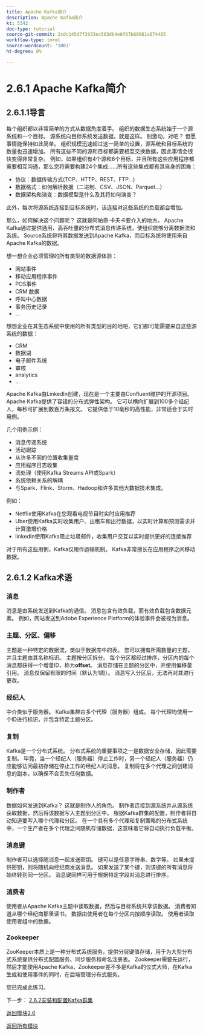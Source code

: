 ```yaml
---
title: Apache Kafka简介
description: Apache Kafka简介
kt: 5342
doc-type: tutorial
source-git-commit: 2cdc145d7f3933ec593db4e6f67b60961a674405
workflow-type: tm+mt
source-wordcount: '1003'
ht-degree: 0%

---
```


# 2.6.1 Apache Kafka简介

## 2.6.1.1导言

每个组织都以非常简单的方式从数据角度着手。 组织的数据生态系统始于一个源系统和一个目标。 源系统向目标系统发送数据，就是这样。 别激动，对吧？
但愿事情能保持如此简单。 组织规模迅速超过这一简单的设置，源系统和目标系统的数量也迅速增加。 所有这些不同的源和目标都需要相互交换数据，因此事情会很快变得非常复杂。
例如，如果组织有4个源和6个目标，并且所有这些应用程序都需要相互沟通，那么您将需要构建24个集成……所有这些集成都有其自身的困难：

- 协议：数据传输方式(TCP、HTTP、REST、FTP...)
- 数据格式：如何解析数据（二进制、CSV、JSON、Parquet...）
- 数据架构和演变：数据模型是什么及其将如何演变？

此外，每次将源系统连接到目标系统时，该连接对这些系统的负载都会增加。

那么，如何解决这个问题呢？ 这就是阿帕奇·卡夫卡要介入的地方。 Apache Kafka通过提供通用、高吞吐量的分布式消息传递系统，使组织能够分离数据流和系统。 Source系统将将其数据发送到Apache Kafka，而目标系统将使用来自Apache Kafka的数据。

想一想企业必须管理的所有类型的数据源体验：

- 网站事件
- 移动应用程序事件
- POS事件
- CRM 数据
- 呼叫中心数据
- 事务历史记录
- ...

想想企业在其生态系统中使用的所有类型的目的地吧，它们都可能需要来自这些源系统的数据：

- CRM
- 数据湖
- 电子邮件系统
- 审核
- analytics
- ...

Apache Kafka由LinkedIn创建，现在是一个主要由Confluent维护的开源项目。
Apache Kafka提供了容错的分布式弹性架构。 它可以横向扩展到100多个经纪人，每秒可扩展到数百万条报文。 它提供低于10毫秒的高性能，非常适合于实时用例。

几个用例示例：

- 消息传递系统
- 活动跟踪
- 从许多不同的位置收集量度
- 应用程序日志收集
- 流处理（使用Kafka Streams API或Spark）
- 系统依赖关系的解耦
- 与Spark、Flink、Storm、Hadoop和许多其他大数据技术集成。

例如：

- Netflix使用Kafka在您观看电视节目时实时应用推荐
- Uber使用Kafka实时收集用户、出租车和出行数据，以实时计算和预测需求并计算激增价格
- linkedIn使用Kafka阻止垃圾邮件，收集用户交互以实时提供更好的连接推荐

对于所有这些用例，Kafka仅用作运输机制。 Kafka非常擅长在应用程序之间移动数据。

## 2.6.1.2 Kafka术语

### 消息

消息是由系统发送到Kafka的通信。 消息包含有效负载，而有效负载包含数据元素。 例如，网站发送到Adobe Experience Platform的体验事件会被视为消息。

### 主题、分区、偏移

主题是一种特定的数据流，类似于数据库中的表。 您可以拥有所需数量的主题，并且主题由其名称标识。 主题按分区拆分。 每个分区都经过排序，分区内的每个消息都获得一个增量ID，称为&#x200B;**offset**。 消息存储在主题的分区中，并使用偏移量引用。 消息仅保留有限的时间（默认为1周）。 消息写入分区后，无法再对其进行更改。

### 经纪人

中介类似于服务器。 Kafka集群由多个代理（服务器）组成。 每个代理均使用一个ID进行标识，并包含特定主题分区。

### 复制

Kafka是一个分布式系统。 分布式系统的重要事项之一是数据安全存储，因此需要复制。 毕竟，当一个经纪人（服务器）停止工作时，另一个经纪人（服务器）仍应能够访问最初存储在停止工作的经纪人的消息。 复制将在多个代理之间创建消息的副本，以确保不会丢失任何数据。

### 制作者

数据如何发送到Kafka？ 这就是制作人的角色。 制作者连接到源系统并从源系统获取数据，然后将该数据写入主题到分区中。 根据Kafka群集的配置，制作者将自动知道要写入哪个代理和分区。 在一个具有多个代理和复制策略的分布式系统中，一个生产者在多个代理之间随机存储数据，这意味着它将自动执行负载平衡。

### 消息键

制作者可以选择随消息一起发送密钥。 键可以是任意字符串、数字等。 如果未提供密钥，则将随机向经纪商发送消息。 如果发送了某个键，则该键的所有消息将始终转到同一分区。 消息键同样可用于根据特定字段对消息进行排序。

### 消费者

使用者从Apache Kafka主题中读取数据，然后与目标系统共享该数据。 消费者知道从哪个经纪商那里读书。 数据由使用者在每个分区内按顺序读取。 使用者读取使用者组中的数据。

### Zookeeper

ZooKeeper本质上是一种分布式系统服务，提供分层键值存储，用于为大型分布式系统提供分布式配置服务、同步服务和命名注册表。 Zookeeper需要先运行，然后才能使用Apache Kafka，Zookeeper差不多是Kafka的仪式大师，在Kafka生成和使用事件的同时，在后端管理分布式服务。

您已完成此练习。

下一步： [2.6.2安装和配置Kafka群集](./ex2.md)

[返回模块2.6](./aep-apache-kafka.md)

[返回所有模块](../../../overview.md)
